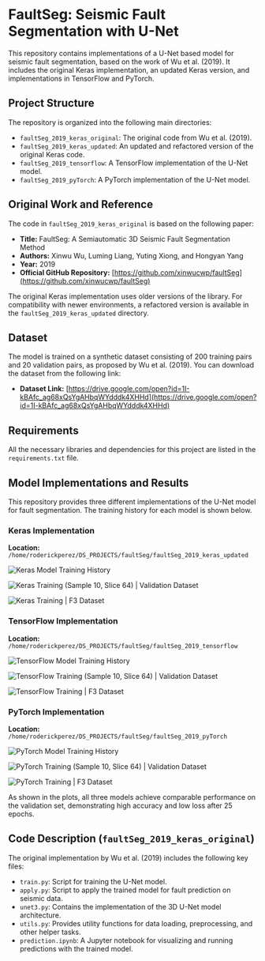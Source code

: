 # FaultSeg: Seismic Fault Segmentation with U-Net

This repository contains implementations of a U-Net based model for seismic fault segmentation, based on the work of Wu et al. (2019). It includes the original Keras implementation, an updated Keras version, and implementations in TensorFlow and PyTorch.

## Project Structure

The repository is organized into the following main directories:

- `faultSeg_2019_keras_original`: The original code from Wu et al. (2019).
- `faultSeg_2019_keras_updated`: An updated and refactored version of the original Keras code.
- `faultSeg_2019_tensorflow`: A TensorFlow implementation of the U-Net model.
- `faultSeg_2019_pyTorch`: A PyTorch implementation of the U-Net model.

## Original Work and Reference

The code in `faultSeg_2019_keras_original` is based on the following paper:

- **Title:** FaultSeg: A Semiautomatic 3D Seismic Fault Segmentation Method
- **Authors:** Xinwu Wu, Luming Liang, Yuting Xiong, and Hongyan Yang
- **Year:** 2019
- **Official GitHub Repository:** [https://github.com/xinwucwp/faultSeg](https://github.com/xinwucwp/faultSeg)

The original Keras implementation uses older versions of the library. For compatibility with newer environments, a refactored version is available in the `faultSeg_2019_keras_updated` directory.

## Dataset

The model is trained on a synthetic dataset consisting of 200 training pairs and 20 validation pairs, as proposed by Wu et al. (2019). You can download the dataset from the following link:

- **Dataset Link:** [https://drive.google.com/open?id=1I-kBAfc_ag68xQsYgAHbqWYdddk4XHHd](https://drive.google.com/open?id=1I-kBAfc_ag68xQsYgAHbqWYdddk4XHHd)

## Requirements

All the necessary libraries and dependencies for this project are listed in the `requirements.txt` file.

## Model Implementations and Results

This repository provides three different implementations of the U-Net model for fault segmentation. The training history for each model is shown below.

### Keras Implementation

**Location:** `/home/roderickperez/DS_PROJECTS/faultSeg/faultSeg_2019_keras_updated`

![Keras Model Training History](faultSeg_2019_keras_updated/output/history_plots/unet_keras_model_200pairs_25epochs_2025-08-02_17-03-28_history.png)

![Keras Training (Sample 10, Slice 64) | Validation Dataset](faultSeg_2019_keras_updated/output/images/prediction_slice_64.png)

![Keras Training | F3 Dataset](faultSeg_2019_keras_updated/output/images/faultSegResultsUsingKeras_updated.png)

### TensorFlow Implementation

**Location:** `/home/roderickperez/DS_PROJECTS/faultSeg/faultSeg_2019_tensorflow`

![TensorFlow Model Training History](faultSeg_2019_tensorflow/output/history_plots/unet_tf_model_200pairs_25epochs_2025-07-31_20-40-14_history.png)

![TensorFlow Training (Sample 10, Slice 64) | Validation Dataset](faultSeg_2019_tensorflow/output/images/prediction_slice_64_tf.png)

![TensorFlow Training | F3 Dataset](faultSeg_2019_tensorflow/output/images/faultSegResultsUsingTensorFlow.png)

### PyTorch Implementation

**Location:** `/home/roderickperez/DS_PROJECTS/faultSeg/faultSeg_2019_pyTorch`

![PyTorch Model Training History](faultSeg_2019_pyTorch/output/history_plots/unet_pytorch_model_200pairs_25epochs_2025-07-31_21-06-01_history.png)

![PyTorch Training (Sample 10, Slice 64) | Validation Dataset](faultSeg_2019_pyTorch/output/images/prediction_slice_64_pt.png)

![PyTorch Training | F3 Dataset](faultSeg_2019_pyTorch/output/images/faultSegResultsUsingPyTorch.png)

As shown in the plots, all three models achieve comparable performance on the validation set, demonstrating high accuracy and low loss after 25 epochs.

## Code Description (`faultSeg_2019_keras_original`)

The original implementation by Wu et al. (2019) includes the following key files:

- `train.py`: Script for training the U-Net model.
- `apply.py`: Script to apply the trained model for fault prediction on seismic data.
- `unet3.py`: Contains the implementation of the 3D U-Net model architecture.
- `utils.py`: Provides utility functions for data loading, preprocessing, and other helper tasks.
- `prediction.ipynb`: A Jupyter notebook for visualizing and running predictions with the trained model.
